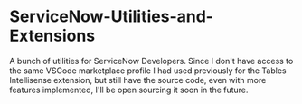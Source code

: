 # ServiceNow-Utilities-and-Extensions
A bunch of utilities for ServiceNow Developers. Since I don't have access to the same VSCode marketplace profile I had used previously for the Tables Intellisense extension, but still have the source code, even with more features implemented, I'll be open sourcing it soon in the future.
